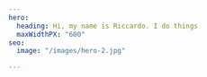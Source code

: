 ```yaml
---
hero:
  heading: Hi, my name is Riccardo. I do things
  maxWidthPX: "600"
seo:
  image: "/images/hero-2.jpg"

---
```

